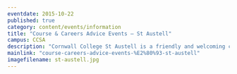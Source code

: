 ```yaml
---
eventdate: 2015-10-22
published: true
category: content/events/information
title: "Course & Careers Advice Events – St Austell"
campus: CCSA
description: "Cornwall College St Austell is a friendly and welcoming campus, where staff will ensure you get..."
mainlink: "course-careers-advice-events-%E2%80%93-st-austell"
imagefilename: st-austell.jpg
---
```

